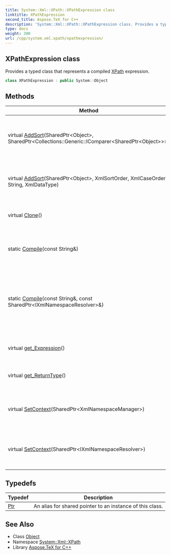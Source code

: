 ```yaml
---
title: System::Xml::XPath::XPathExpression class
linktitle: XPathExpression
second_title: Aspose.TeX for C++
description: 'System::Xml::XPath::XPathExpression class. Provides a typed class that represents a compiled XPath expression in C++.'
type: docs
weight: 300
url: /cpp/system.xml.xpath/xpathexpression/
---
```

## XPathExpression class


Provides a typed class that represents a compiled [XPath](../) expression.

```cpp
class XPathExpression : public System::Object
```

## Methods

| Method | Description |
| --- | --- |
| virtual [AddSort](./addsort/)(SharedPtr\<Object\>, SharedPtr\<Collections::Generic::IComparer\<SharedPtr\<Object\>\>\>) | When overridden in a derived class, sorts the nodes selected by the [XPath](../) expression according to the specified IComparer object. |
| virtual [AddSort](./addsort/)(SharedPtr\<Object\>, XmlSortOrder, XmlCaseOrder, String, XmlDataType) | When overridden in a derived class, sorts the nodes selected by the [XPath](../) expression according to the supplied parameters. |
| virtual [Clone](./clone/)() | When overridden in a derived class, returns a clone of this [XPathExpression](./). |
| static [Compile](./compile/)(const String\&) | Compiles the [XPath](../) expression specified and returns an [XPathExpression](./) object representing the [XPath](../) expression. |
| static [Compile](./compile/)(const String\&, const SharedPtr\<IXmlNamespaceResolver\>\&) | Compiles the specified [XPath](../) expression, with the [IXmlNamespaceResolver](../../system.xml/ixmlnamespaceresolver/) object specified for namespace resolution, and returns an [XPathExpression](./) object that represents the [XPath](../) expression. |
| virtual [get_Expression](./get_expression/)() | When overridden in a derived class, gets a **string** representation of the [XPathExpression](./). |
| virtual [get_ReturnType](./get_returntype/)() | When overridden in a derived class, gets the result type of the [XPath](../) expression. |
| virtual [SetContext](./setcontext/)(SharedPtr\<XmlNamespaceManager\>) | When overridden in a derived class, specifies the [XmlNamespaceManager](../../system.xml/xmlnamespacemanager/) object to use for namespace resolution. |
| virtual [SetContext](./setcontext/)(SharedPtr\<IXmlNamespaceResolver\>) | When overridden in a derived class, specifies the [IXmlNamespaceResolver](../../system.xml/ixmlnamespaceresolver/) object to use for namespace resolution. |
## Typedefs

| Typedef | Description |
| --- | --- |
| [Ptr](./ptr/) | An alias for shared pointer to an instance of this class. |
## See Also

* Class [Object](../../system/object/)
* Namespace [System::Xml::XPath](../)
* Library [Aspose.TeX for C++](../../)
